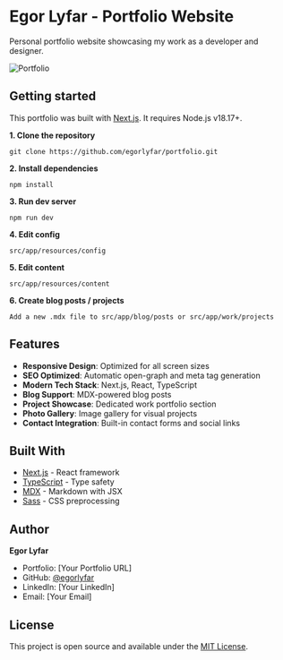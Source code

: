# **Egor Lyfar - Portfolio Website**

Personal portfolio website showcasing my work as a developer and designer.

![Portfolio](public/images/og/home.jpg)

## **Getting started**

This portfolio was built with [Next.js](https://nextjs.org). It requires Node.js v18.17+.

**1. Clone the repository**
```
git clone https://github.com/egorlyfar/portfolio.git
```

**2. Install dependencies**
```
npm install
```

**3. Run dev server**
```
npm run dev
```

**4. Edit config**
```
src/app/resources/config
```

**5. Edit content**
```
src/app/resources/content
```

**6. Create blog posts / projects**
```
Add a new .mdx file to src/app/blog/posts or src/app/work/projects
```

## **Features**

- **Responsive Design**: Optimized for all screen sizes
- **SEO Optimized**: Automatic open-graph and meta tag generation
- **Modern Tech Stack**: Next.js, React, TypeScript
- **Blog Support**: MDX-powered blog posts
- **Project Showcase**: Dedicated work portfolio section
- **Photo Gallery**: Image gallery for visual projects
- **Contact Integration**: Built-in contact forms and social links

## **Built With**

- [Next.js](https://nextjs.org/) - React framework
- [TypeScript](https://www.typescriptlang.org/) - Type safety
- [MDX](https://mdxjs.com/) - Markdown with JSX
- [Sass](https://sass-lang.com/) - CSS preprocessing

## **Author**

**Egor Lyfar**
- Portfolio: [Your Portfolio URL]
- GitHub: [@egorlyfar](https://github.com/egorlyfar)
- LinkedIn: [Your LinkedIn]
- Email: [Your Email]

## **License**

This project is open source and available under the [MIT License](LICENSE).